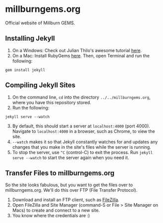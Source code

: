 # millburngems.org
Official website of Millburn GEMS.

## Installing Jekyll
1. On a Windows: Check out Julian Thilo's awesome tutorial [here](http://jekyll-windows.juthilo.com/).
2. On a Mac: Install RubyGems [here](https://rubygems.org/pages/download). Then, open Terminal and run the following:
```
gem install jekyll
```

## Compiling Jekyll Sites
1. On the command line, `cd` into the directory `../../millburngems.org`, where you have this repository stored.
2. Run the following:
```
jekyll serve --watch
```
3. By default, this should start a server at `localhost:4000` (port 4000). Navigate to `localhost:4000` in a browser, such as Chrome, to view the site.
4. `--watch` makes it so that Jekyll constantly watches for and updates any changes that you make in the site's files while the server is running.
5. To stop the server, use `^C` (control-C) to exit the process. Run `jekyll serve --watch` to start the server again when you need it.

## Transfer Files to millburngems.org
So the site looks fabulous, but you want to get the files over to millburngems.org. We'll do this over FTP (File Transfer Protocol).

1. Download and install an FTP client, such as [FileZilla](https://filezilla-project.org/).
2. Open FileZilla and Site Manager (command-S or File > Site Manager on Macs) to create and connect to a new site.
3. You know where the credentials are :)
